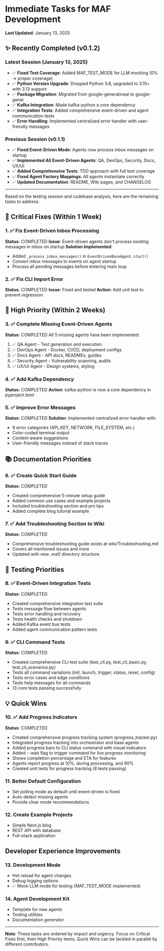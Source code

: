 # Immediate Tasks for MAF Development

**Last Updated**: January 13, 2025

## ✨ Recently Completed (v0.1.2)

### Latest Session (January 13, 2025)
- ✅ **Fixed Test Coverage**: Added MAF_TEST_MODE for LLM mocking (0% → proper coverage)
- ✅ **Python Version Upgrade**: Dropped Python 3.8, upgraded to 3.10+ with 3.13 support
- ✅ **Package Migration**: Migrated from google-generativeai to google-genai
- ✅ **Kafka Integration**: Made kafka-python a core dependency
- ✅ **Integration Tests**: Added comprehensive event-driven and agent communication tests
- ✅ **Error Handling**: Implemented centralized error handler with user-friendly messages

### Previous Session (v0.1.1)
- ✅ **Fixed Event-Driven Mode**: Agents now process inbox messages on startup
- ✅ **Implemented All Event-Driven Agents**: QA, DevOps, Security, Docs, UX/UI
- ✅ **Added Comprehensive Tests**: TDD approach with full test coverage
- ✅ **Fixed Agent Factory Mappings**: All agents instantiate correctly
- ✅ **Updated Documentation**: README, Wiki pages, and CHANGELOG

---

Based on the testing session and codebase analysis, here are the remaining tasks to address:

## 🚨 Critical Fixes (Within 1 Week)

### 1. ✅ Fix Event-Driven Inbox Processing
**Status**: COMPLETED
**Issue**: Event-driven agents don't process existing messages in inbox on startup
**Solution Implemented**: 
- Added `_process_inbox_messages()` in `EventDrivenBaseAgent.start()`
- Convert inbox messages to events on agent startup
- Process all pending messages before entering main loop

### 2. ✅ Fix CLI Import Error
**Status**: COMPLETED
**Issue**: Fixed and tested
**Action**: Add unit test to prevent regression

## 🔧 High Priority (Within 2 Weeks)

### 3. ✅ Complete Missing Event-Driven Agents
**Status**: COMPLETED
All 5 missing agents have been implemented:
1. ✅ QA Agent - Test generation and execution
2. ✅ DevOps Agent - Docker, CI/CD, deployment configs
3. ✅ Docs Agent - API docs, READMEs, guides
4. ✅ Security Agent - Vulnerability scanning, audits
5. ✅ UX/UI Agent - Design systems, styling

### 4. ✅ Add Kafka Dependency
**Status**: COMPLETED
**Action**: kafka-python is now a core dependency in pyproject.toml

### 5. ✅ Improve Error Messages
**Status**: COMPLETED
**Solution**: Implemented centralized error handler with:
- 9 error categories (API_KEY, NETWORK, FILE_SYSTEM, etc.)
- Color-coded terminal output
- Context-aware suggestions
- User-friendly messages instead of stack traces

## 📚 Documentation Priorities

### 6. ✅ Create Quick Start Guide
**Status**: COMPLETED
- Created comprehensive 5-minute setup guide
- Added common use cases and example projects
- Included troubleshooting section and pro tips
- Added complete blog tutorial example

### 7. ✅ Add Troubleshooting Section to Wiki
**Status**: COMPLETED
- Comprehensive troubleshooting guide exists at wiki/Troubleshooting.md
- Covers all mentioned issues and more
- Updated with new .maf/ directory structure

## 🧪 Testing Priorities

### 8. ✅ Event-Driven Integration Tests
**Status**: COMPLETED
- Created comprehensive integration test suite
- Tests message flow between agents
- Tests error handling and recovery
- Tests health checks and shutdown
- Added Kafka event bus tests
- Added agent communication pattern tests

### 9. ✅ CLI Command Tests
**Status**: COMPLETED
- Created comprehensive CLI test suite (test_cli.py, test_cli_basic.py, test_cli_scenarios.py)
- Tests all command variations (init, launch, trigger, status, reset, config)
- Tests error cases and edge conditions
- Tests help messages for all commands
- 13 core tests passing successfully

## 💡 Quick Wins

### 10. ✅ Add Progress Indicators
**Status**: COMPLETED
- Created comprehensive progress tracking system (progress_tracker.py)
- Integrated progress tracking into orchestrator and base agents
- Added progress bars to CLI status command with visual indicators
- Added --wait flag to trigger command for live progress monitoring
- Shows completion percentage and ETA for features
- Agents report progress at 10%, during processing, and 90%
- Created unit tests for progress tracking (8 tests passing)

### 11. Better Default Configuration
- Set polling mode as default until event-driven is fixed
- Auto-detect missing agents
- Provide clear mode recommendations

### 12. Create Example Projects
- Simple Next.js blog
- REST API with database
- Full-stack application

## Developer Experience Improvements

### 13. Development Mode
- Hot reload for agent changes
- Debug logging options
- ✅ Mock LLM mode for testing (MAF_TEST_MODE implemented)

### 14. Agent Development Kit
- Template for new agents
- Testing utilities
- Documentation generator

---

**Note**: These tasks are ordered by impact and urgency. Focus on Critical Fixes first, then High Priority items. Quick Wins can be tackled in parallel by different contributors.